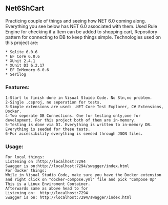 ## Net6ShCart
Practicing couple of things and seeing how NET 6.0 coming along. Everything you see below has NET 6.0 associated with them.
Used Rule Engine for checking if a Item can be added to shopping cart, Repository pattern for connecting to DB to keep things simple.
Technologies used on this project are:
```
* Sqlite 6.0.6
* EF Core 6.0.6
* XUnit 2.4.1
* XUnit DI 6.2.17
* EF InMemory 6.0.6
* Serilog
```

### Features:
```
1-Start to finish done in Visual Stuido Code. No Sln,no problem.
2-Single .csproj, no seperation for tests.
3-Simple extensions are used: .NET Core Test Explorer, C# Extensions, Docker. 
4-Two seperate DB Connections. One for testing only,one for development. For this project both of them are in-memory.
5-Testing is done via DI. Everything is written to in-memory DB. Everything is seeded for these tests.
6-For accessibility everything is seeded through JSON files.
```

### Usage:
```
For local things:
Listening on :http://localhost:7294
Swagger is on:http://localhost:7294/swagger/index.html
For docker things:
While in Visual Studio Code, make sure you have the Docker extension and right click on "docker-compose.yml" file and pick "Compose Up"
This is a Linux Enviroment Container.
Afterwards same as above head to for
Listening on:  http://localhost:7294
Swagger is on: http://localhost:7294/swagger/index.html
```
